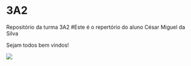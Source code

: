 # 3A2
Repositório da turma 3A2 
#Este é o repertório do aluno César Miguel da Silva 

Sejam todos bem vindos!

![](https://github.com/CesarMigueldaSilva3a2/3A2/assets/169683930/37a82e0b-c25d-4b70-b789-a4c2cb273dd3)

